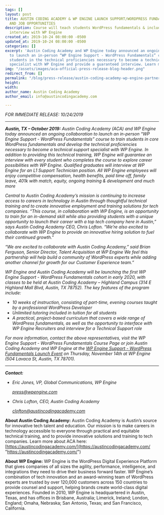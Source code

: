 ```yaml
---
tags: []
layout: post
title: AUSTIN CODING ACADEMY & WP ENGINE LAUNCH SUPPORT/WORDPRESS FUNDAMENTALS COURSE
  AND JOB OPPORTUNITIES
description: Course will teach students WordPress fundamentals & include guaranteed
  interview with WP Engine
created_at: 2019-10-24 08:00:00 -0500
updated_at: 2019-10-24 08:00:00 -0500
categories: []
excerpt: 'Austin Coding Academy and WP Engine today announced an ongoing collaboration
  to launch an in-person “WP Engine Support - WordPress Fundamentals” course to train
  students in the technical proficiencies necessary to become a technical support
  specialist with WP Engine and provide a guaranteed interview. Learn more:'
img: "/assets/images/aca-official-press-release-blog-header.png"
redirect_from: []
permalink: "/blog/press-release/austin-coding-academy-wp-engine-partnership/"
height: 
width: 
author_name: Austin Coding Academy
author_email: info@austincodingacademy.com

---
```

_FOR IMMEDIATE RELEASE: 10/24/2019_

***

**_Austin, TX – October 2019:_** _Austin Coding Academy (ACA) and WP Engine today announced an ongoing collaboration to launch an in-person “WP Engine Support - WordPress Fundamentals” course to train students in core WordPress fundamentals and develop the technical proficiencies necessary to become a technical support specialist with WP Engine. In addition to providing this technical training, WP Engine will guarantee an interview with every student who completes the course to explore career possibilities with WP Engine. Qualified graduates will interview at WP Engine for an L1 Support Technician position. All WP Engine employees will enjoy competitive compensation, health benefits, paid time off, family leave, 401k with match, equity, ongoing training & development and much more_

_Central to Austin Coding Academy’s mission is continuing to increase access to careers in technology in Austin through thoughtful technical training and to create innovative employment and training solutions for tech companies. “This course, in collaboration with WP Engine, is an opportunity to train for an in-demand skill while also providing students with a unique opportunity to launch their career with a top tech company here in Austin,” says Austin Coding Academy CEO, Chris Lofton. “We’re also excited to collaborate with WP Engine to provide an innovative hiring solution to fuel their continued growth.”_

_“We are excited to collaborate with Austin Coding Academy,” said Brian Ferguson, Senior Director, Talent Acquisition at WP Engine We feel this partnership will help build a community of WordPress experts while adding another channel for growth for our Customer Experience team.”_

_WP Engine and Austin Coding Academy will be launching the first WP Engine Support - WordPress Fundamentals cohort in early 2020, with classes to be held at Austin Coding Academy – Highland Campus (314 E Highland Mall Blvd, Austin, TX 78752). The key features of the program include:_

* _10 weeks of instruction, consisting of part-time, evening courses taught by a professional WordPress Developer_
* _Unlimited tutoring included in tuition for all students_
* _A practical, project-based curriculum that covers a wide range of WordPress fundamentals, as well as the opportunity to interface with WP Engine Recruiters and interview for a Technical Support role_

_For more information, contact the above representatives, visit the WP Engine Support - WordPress Fundamentals Course Page or join Austin Coding Academy and WP Engine at the_ [_WP Engine Support - WordPress Fundamentals Launch Event_](https://www.eventbrite.com/e/austin-coding-academywp-engine-launch-event-happy-hour-wp-engine-tickets-78066889167) _on Thursday, November 14th at WP Engine (504 Lavaca St, Austin, TX 78701)._

***

**_Contact:_**

* _Eric Jones, VP, Global Communications, WP Engine_

  [_press@wpengine.com_](mailto:press@wpengine.com)
* _Chris Lofton, CEO, Austin Coding Academy_

  [_clofton@austincodingacademy.com_](mailto:clofton@austincodingacademy.com)

**About Austin Coding Academy:** Austin Coding Academy is Austin’s source for innovative tech talent and education. Our mission is to make careers in technology accessible to everyone through practical and equitable technical training, and to provide innovative solutions and training to tech companies. Learn more about ACA here: [https://austincodingacademy.com/](https://austincodingacademy.com/ "https://austincodingacademy.com/")

**About WP Engine:** WP Engine is the WordPress Digital Experience Platform that gives companies of all sizes the agility, performance, intelligence, and integrations they need to drive their business forward faster. WP Engine’s combination of tech innovation and an award-winning team of WordPress experts are trusted by over 120,000 customers across 150 countries to provide counsel and support, helping brands create world-class digital experiences. Founded in 2010, WP Engine is headquartered in Austin, Texas, and has offices in Brisbane, Australia; Limerick, Ireland; London, England; Omaha, Nebraska; San Antonio, Texas; and San Francisco, California.